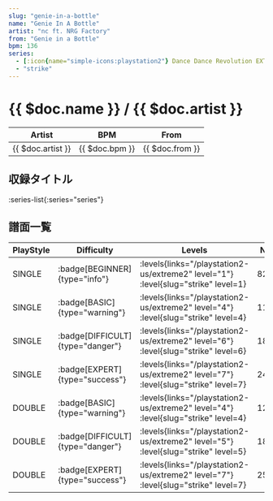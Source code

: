 ```yaml
---
slug: "genie-in-a-bottle"
name: "Genie In A Bottle"
artist: "nc ft. NRG Factory"
from: "Genie in a Bottle"
bpm: 136
series:
  - [:icon{name="simple-icons:playstation2"} Dance Dance Revolution EXTREME 2 :icon{name="flag:us-4x3"}](/playstation2-us/extreme2)
  - "strike"
---
```


# {{ $doc.name }} / {{ $doc.artist }}

|Artist|BPM|From|
|------|---|----|
|{{ $doc.artist }}|{{ $doc.bpm }}|{{ $doc.from }}|

## 収録タイトル

:series-list{:series="series"}

## 譜面一覧

|PlayStyle|Difficulty|Levels|Notes|Movie|
|---------|----------|------|-----|-----|
|SINGLE| :badge[BEGINNER]{type="info"}| :levels{links="/playstation2-us/extreme2" level="1"} :level{slug="strike" level=1}|82/8||
|SINGLE| :badge[BASIC]{type="warning"}| :levels{links="/playstation2-us/extreme2" level="4"} :level{slug="strike" level=4}|118/34||
|SINGLE| :badge[DIFFICULT]{type="danger"}| :levels{links="/playstation2-us/extreme2" level="6"} :level{slug="strike" level=6}|188/30||
|SINGLE| :badge[EXPERT]{type="success"}| :levels{links="/playstation2-us/extreme2" level="7"} :level{slug="strike" level=7}|249/34||
|DOUBLE| :badge[BASIC]{type="warning"}| :levels{links="/playstation2-us/extreme2" level="4"} :level{slug="strike" level=4}|123/21||
|DOUBLE| :badge[DIFFICULT]{type="danger"}| :levels{links="/playstation2-us/extreme2" level="5"} :level{slug="strike" level=5}|188/14||
|DOUBLE| :badge[EXPERT]{type="success"}| :levels{links="/playstation2-us/extreme2" level="7"} :level{slug="strike" level=7}|256/29||
